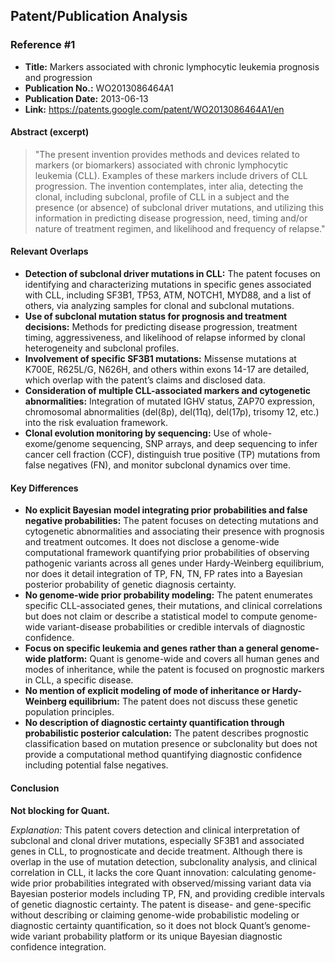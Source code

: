 ## Patent/Publication Analysis

### Reference #1

- **Title:** Markers associated with chronic lymphocytic leukemia prognosis and progression
- **Publication No.:** WO2013086464A1
- **Publication Date:** 2013-06-13
- **Link:** https://patents.google.com/patent/WO2013086464A1/en

#### Abstract (excerpt)

> "The present invention provides methods and devices related to markers (or biomarkers) associated with chronic lymphocytic leukemia (CLL). Examples of these markers include drivers of CLL progression. The invention contemplates, inter alia, detecting the clonal, including subclonal, profile of CLL in a subject and the presence (or absence) of subclonal driver mutations, and utilizing this information in predicting disease progression, need, timing and/or nature of treatment regimen, and likelihood and frequency of relapse."

#### Relevant Overlaps

- **Detection of subclonal driver mutations in CLL:** The patent focuses on identifying and characterizing mutations in specific genes associated with CLL, including SF3B1, TP53, ATM, NOTCH1, MYD88, and a list of others, via analyzing samples for clonal and subclonal mutations.
- **Use of subclonal mutation status for prognosis and treatment decisions:** Methods for predicting disease progression, treatment timing, aggressiveness, and likelihood of relapse informed by clonal heterogeneity and subclonal profiles.
- **Involvement of specific SF3B1 mutations:** Missense mutations at K700E, R625L/G, N626H, and others within exons 14-17 are detailed, which overlap with the patent’s claims and disclosed data.
- **Consideration of multiple CLL-associated markers and cytogenetic abnormalities:** Integration of mutated IGHV status, ZAP70 expression, chromosomal abnormalities (del(8p), del(11q), del(17p), trisomy 12, etc.) into the risk evaluation framework.
- **Clonal evolution monitoring by sequencing:** Use of whole-exome/genome sequencing, SNP arrays, and deep sequencing to infer cancer cell fraction (CCF), distinguish true positive (TP) mutations from false negatives (FN), and monitor subclonal dynamics over time.

#### Key Differences

- **No explicit Bayesian model integrating prior probabilities and false negative probabilities:** The patent focuses on detecting mutations and cytogenetic abnormalities and associating their presence with prognosis and treatment outcomes. It does not disclose a genome-wide computational framework quantifying prior probabilities of observing pathogenic variants across all genes under Hardy-Weinberg equilibrium, nor does it detail integration of TP, FN, TN, FP rates into a Bayesian posterior probability of genetic diagnosis certainty.
- **No genome-wide prior probability modeling:** The patent enumerates specific CLL-associated genes, their mutations, and clinical correlations but does not claim or describe a statistical model to compute genome-wide variant-disease probabilities or credible intervals of diagnostic confidence.
- **Focus on specific leukemia and genes rather than a general genome-wide platform:** Quant is genome-wide and covers all human genes and modes of inheritance, while the patent is focused on prognostic markers in CLL, a specific disease.
- **No mention of explicit modeling of mode of inheritance or Hardy-Weinberg equilibrium:** The patent does not discuss these genetic population principles.
- **No description of diagnostic certainty quantification through probabilistic posterior calculation:** The patent describes prognostic classification based on mutation presence or subclonality but does not provide a computational method quantifying diagnostic confidence including potential false negatives.

#### Conclusion

**Not blocking for Quant.**

*Explanation:* This patent covers detection and clinical interpretation of subclonal and clonal driver mutations, especially SF3B1 and associated genes in CLL, to prognosticate and decide treatment. Although there is overlap in the use of mutation detection, subclonality analysis, and clinical correlation in CLL, it lacks the core Quant innovation: calculating genome-wide prior probabilities integrated with observed/missing variant data via Bayesian posterior models including TP, FN, and providing credible intervals of genetic diagnostic certainty. The patent is disease- and gene-specific without describing or claiming genome-wide probabilistic modeling or diagnostic certainty quantification, so it does not block Quant’s genome-wide variant probability platform or its unique Bayesian diagnostic confidence integration.
